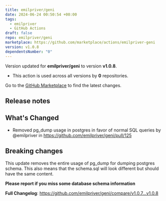 ```yaml
---
title: emilpriver/geni
date: 2024-06-24 00:50:54 +00:00
tags:
  - emilpriver
  - GitHub Actions
draft: false
repo: emilpriver/geni
marketplace: https://github.com/marketplace/actions/emilpriver-geni
version: v1.0.8
dependentsNumber: "0"
---
```



Version updated for **emilpriver/geni** to version **v1.0.8**.
- This action is used across all versions by **0** repositories.

Go to the [GitHub Marketplace](https://github.com/marketplace/actions/emilpriver-geni) to find the latest changes.

## Release notes

## What's Changed
* Removed pg_dump usage in postgres in favor of normal SQL queries by @emilpriver in https://github.com/emilpriver/geni/pull/125

## Breaking changes
This update removes the entire usage of pg_dump for dumping postgres schema. This also means that the schema.sql will look different but should have the same content.

**Please report if you  miss some database schema information**

**Full Changelog**: https://github.com/emilpriver/geni/compare/v1.0.7...v1.0.8
